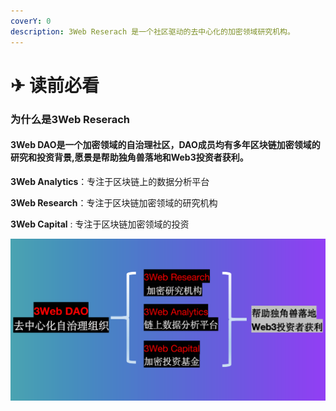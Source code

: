 ```yaml
---
coverY: 0
description: 3Web Reserach 是一个社区驱动的去中心化的加密领域研究机构。
---
```


# ✈ 读前必看

### 为什么是3Web Reserach

#### 3Web DAO是一个加密领域的自治理社区，DAO成员均有多年区块链加密领域的研究和投资背景,愿景是帮助独角兽落地和Web3投资者获利。

**3Web Analytics**：专注于区块链上的数据分析平台

**3Web Research**：专注于区块链加密领域的研究机构

**3Web Capital** : 专注于区块链加密领域的投资

![](.gitbook/assets/gitbook.png)

